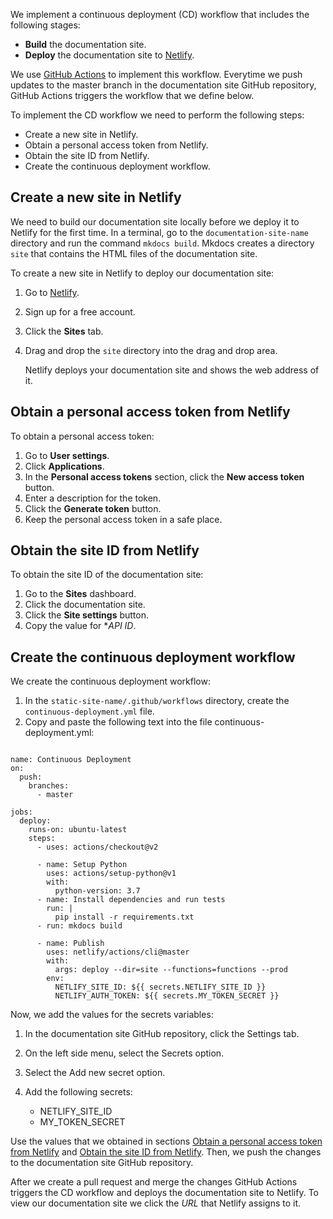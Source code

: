 We implement a continuous deployment (CD) workflow that includes the following stages:

* **Build** the documentation site.
* **Deploy** the documentation site to [Netlify](https://www.netlify.com/).

We use [GitHub Actions](https://github.com/features/actions) to implement this workflow. Everytime we push updates to the master branch in the documentation site GitHub repository, GitHub Actions triggers the workflow that we define below.

To implement the CD workflow we need to perform the following steps:

* Create a new site in Netlify.
* Obtain a personal access token from Netlify.
* Obtain the site ID from Netlify.
* Create the continuous deployment workflow.

## Create a new site in Netlify

We need to build our documentation site locally before we deploy it to Netlify for the first time. In a terminal, go to the `documentation-site-name` directory and run the command `mkdocs build`. Mkdocs creates a directory `site` that contains the HTML files of the documentation site.

To create a new site in Netlify to deploy our documentation site:

1. Go to [Netlify](https://www.netlify.com/).
1. Sign up for a free account.
1. Click the **Sites** tab.
1. Drag and drop the `site` directory into the drag and drop area.

    Netlify deploys your documentation site and shows the web address of it.

## Obtain a personal access token from Netlify

To obtain a personal access token:

1. Go to **User settings**.
1. Click **Applications**.
1. In the **Personal access tokens** section, click the **New access token** button.
1. Enter a description for the token.
1. Click the **Generate token** button.
1. Keep the personal access token in a safe place.

## Obtain the site ID from Netlify

To obtain the site ID of the documentation site:

1. Go to the **Sites** dashboard.
1. Click the documentation site.
1. Click the **Site settings** button.
1. Copy the value for **API ID*.

## Create the continuous deployment workflow

We create the continuous deployment workflow:

1. In the `static-site-name/.github/workflows` directory, create the `continuous-deployment.yml` file.
1. Copy and paste the following text into the file continuous-deployment.yml:

```

name: Continuous Deployment
on:
  push:
    branches:
      - master

jobs:
  deploy:
    runs-on: ubuntu-latest
    steps:
      - uses: actions/checkout@v2

      - name: Setup Python
        uses: actions/setup-python@v1
        with:
          python-version: 3.7
      - name: Install dependencies and run tests
        run: |
          pip install -r requirements.txt
      - run: mkdocs build

      - name: Publish
        uses: netlify/actions/cli@master
        with:
          args: deploy --dir=site --functions=functions --prod
        env:
          NETLIFY_SITE_ID: ${{ secrets.NETLIFY_SITE_ID }}
          NETLIFY_AUTH_TOKEN: ${{ secrets.MY_TOKEN_SECRET }}

```

Now, we add the values for the secrets variables:

1. In the documentation site GitHub repository, click the Settings tab.
1. On the left side menu, select the Secrets option.  
1. Select the Add new secret option.
1. Add the following secrets:
   
    * NETLIFY_SITE_ID
    * MY_TOKEN_SECRET

Use the values that we obtained in sections [Obtain a personal access token from Netlify](#obtain-a-personal-access-token-from-netlify) and [Obtain the site ID from Netlify](#obtain-the-site-id-from-netlify). Then, we push the changes to the documentation site GitHub repository.

After we create a pull request and merge the changes GitHub Actions triggers the CD workflow and deploys the documentation site to Netlify. To view our documentation site we click the *URL* that Netlify assigns to it.